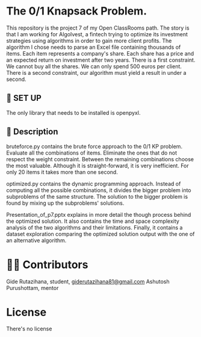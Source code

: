 # The 0/1 Knapsack Problem. 

This repository is the project 7 of my Open ClassRooms path. The story is that I am working for AlgoIvest, a fintech trying to optimize its investment strategies using algorithms in order to gain more client profits. The algorithm I chose needs to parse an Excel file containing thousands of items. Each item represents a company's share. Each share has a price and an expected return on investment after two years. There is a first constraint. We cannot buy all the shares. We can only spend 500 euros per client. There is a second constraint, our algorithm must yield a result in under a second.     

## 🔧 SET UP 

The only library that needs to be installed is openpyxl.  

## 📄 Description 

bruteforce.py contains the brute force approach to the 0/1 KP problem. Evaluate all the combinations of items. Eliminate the ones that do not respect the weight constraint. Between the remaining combinations choose the most valuable. Although it is straight-forward, it is very inefficient. For only 20 items it takes more than one second. 

optimized.py contains the dynamic programming approach. Instead of computing all the possible combinations, it divides the bigger problem into subproblems of the same structure. The solution to the bigger problem is found by mixing up the subproblems' solutions. 

Presentation_of_p7.pptx explains in more detail the though process behind the optimized solution.
It also contains the time and space complexity analysis of the two algorithms and their limitations. Finally, it contains a dataset exploration comparing the optimized solution output with the one of an alternative algorithm. 

# 👷‍♂️ Contributors

Gide Rutazihana, student, giderutazihana81@gmail.com 
Ashutosh Purushottam, mentor

# License

 There's no license 
